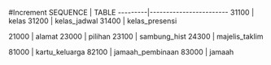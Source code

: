#Increment
  SEQUENCE | TABLE
  ---------|------------------------
  31100 | kelas
  31200 | kelas_jadwal
  31400 | kelas_presensi

  21000 | alamat
  23000 | pilihan
  23100 | sambung_hist
  24300 | majelis_taklim

  81000 | kartu_keluarga
  82100 | jamaah_pembinaan
  83000 | jamaah



